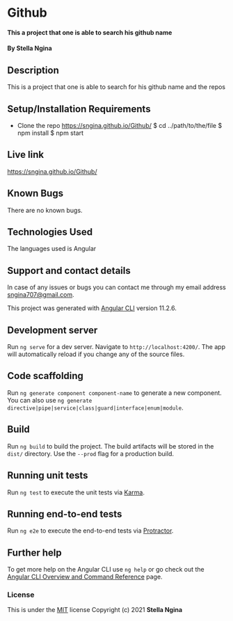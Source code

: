 # Github
#### This a project that one is able to search his github name
#### By **Stella Ngina**
## Description
This is a project that one is able to search for his github name and the repos
## Setup/Installation Requirements
* Clone the repo https://sngina.github.io/Github/
$ cd ../path/to/the/file
$ npm install
$ npm start



## Live link
https://sngina.github.io/Github/
## Known Bugs
There are no known bugs. 
## Technologies Used
The languages used is Angular
## Support and contact details
In case of any issues or bugs you can contact me through my email address sngina707@gmail.com.



This project was generated with [Angular CLI](https://github.com/angular/angular-cli) version 11.2.6.

## Development server

Run `ng serve` for a dev server. Navigate to `http://localhost:4200/`. The app will automatically reload if you change any of the source files.

## Code scaffolding

Run `ng generate component component-name` to generate a new component. You can also use `ng generate directive|pipe|service|class|guard|interface|enum|module`.

## Build

Run `ng build` to build the project. The build artifacts will be stored in the `dist/` directory. Use the `--prod` flag for a production build.

## Running unit tests

Run `ng test` to execute the unit tests via [Karma](https://karma-runner.github.io).

## Running end-to-end tests

Run `ng e2e` to execute the end-to-end tests via [Protractor](http://www.protractortest.org/).

## Further help

To get more help on the Angular CLI use `ng help` or go check out the [Angular CLI Overview and Command Reference](https://angular.io/cli) page.

### License
This is under the [MIT](LICENSE) license
Copyright (c) 2021 **Stella Ngina**


